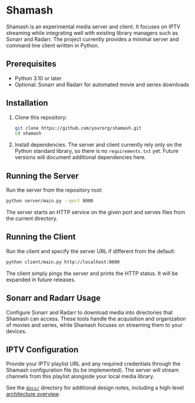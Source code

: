 # Shamash

Shamash is an experimental media server and client. It focuses on IPTV streaming while integrating well with existing library managers such as Sonarr and Radarr. The project currently provides a minimal server and command line client written in Python.

## Prerequisites

- Python 3.10 or later
- Optional: Sonarr and Radarr for automated movie and series downloads

## Installation

1. Clone this repository:
   ```bash
   git clone https://github.com/yourorg/shamash.git
   cd shamash
   ```
2. Install dependencies. The server and client currently rely only on the Python standard library, so there is no `requirements.txt` yet. Future versions will document additional dependencies here.

## Running the Server

Run the server from the repository root:

```bash
python server/main.py --port 8000
```

The server starts an HTTP service on the given port and serves files from the current directory.

## Running the Client

Run the client and specify the server URL if different from the default:

```bash
python client/main.py http://localhost:8000
```

The client simply pings the server and prints the HTTP status. It will be expanded in future releases.

## Sonarr and Radarr Usage

Configure Sonarr and Radarr to download media into directories that Shamash can access. These tools handle the acquisition and organization of movies and series, while Shamash focuses on streaming them to your devices.

## IPTV Configuration

Provide your IPTV playlist URL and any required credentials through the Shamash configuration file (to be implemented). The server will stream channels from this playlist alongside your local media library.

See the [`docs/`](docs/README.md) directory for additional design notes,
including a high-level [architecture overview](docs/architecture.md).
